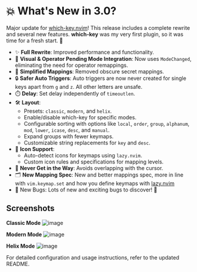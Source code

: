 # 💥 What's New in 3.0?

Major update for [which-key.nvim](https://github.com/folke/which-key.nvim)! This release includes a complete rewrite and several new features.
**which-key** was my very first plugin, so it was time for a fresh start. 🎉

- ✨ **Full Rewrite**: Improved performance and functionality.
- 👀 **Visual & Operator Pending Mode Integration**: Now uses `ModeChanged`, eliminating the need for operator remappings.
- 🔧 **Simplified Mappings**: Removed obscure secret mappings.
- 🔒 **Safer Auto Triggers**: Auto triggers are now never created for single keys apart from `g` and `z`. All other letters are unsafe.
- ⏱️ **Delay**: Set delay independently of `timeoutlen`.
- 🛠️ **Layout**:
  - Presets: `classic`, `modern`, and `helix`.
  - Enable/disable which-key for specific modes.
  - Configurable sorting with options like `local`, `order`, `group`, `alphanum`, `mod`, `lower`, `icase`, `desc`, and `manual`.
  - Expand groups with fewer keymaps.
  - Customizable string replacements for `key` and `desc`.
- 🎨 **Icon Support**:
  - Auto-detect icons for keymaps using `lazy.nvim`.
  - Custom icon rules and specifications for mapping levels.
- 🚫 **Never Get in the Way**: Avoids overlapping with the cursor.
- 🗂️ **New Mapping Spec**: New and better mappings spec, more in line with `vim.keymap.set` and how you define keymaps with [lazy.nvim](https://github.com/folke/lazy.nvim)
- 🐛 New Bugs: Lots of new and exciting bugs to discover! 🐞

## Screenshots

**Classic Mode**
![image](https://github.com/folke/which-key.nvim/assets/292349/14195bd3-1015-4c44-81c6-4ef8f2410c1b)

**Modern Mode**
![image](https://github.com/folke/which-key.nvim/assets/292349/842e9311-ded9-458a-bed4-2b12f075c85f)

**Helix Mode**
![image](https://github.com/folke/which-key.nvim/assets/292349/ca553e0c-e92d-4968-9dce-de91601c5c5c)

For detailed configuration and usage instructions, refer to the updated README.
